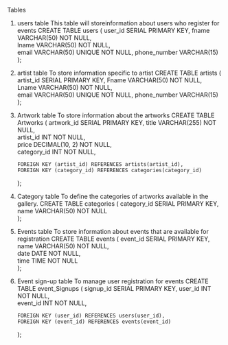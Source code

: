 Tables

1.  users table
    This table will storeinformation about users who register for events
    CREATE TABLE users (
    user_id SERIAL PRIMARY KEY,
    fname VARCHAR(50) NOT NULL,  
     lname VARCHAR(50) NOT NULL,  
     email VARCHAR(50) UNIQUE NOT NULL,
    phone_number VARCHAR(15)  
    );

2.  artist table
    To store information specific to artist
    CREATE TABLE artists (
    artist_id SERIAL PRIMARY KEY,
    Fname VARCHAR(50) NOT NULL,  
     Lname VARCHAR(50) NOT NULL,  
     email VARCHAR(50) UNIQUE NOT NULL,
    phone_number VARCHAR(15)  
    );

3.  Artwork table
    To store information about the artworks
    CREATE TABLE Artworks (
    artwork_id SERIAL PRIMARY KEY,
    title VARCHAR(255) NOT NULL,  
     artist_id INT NOT NULL,  
     price DECIMAL(10, 2) NOT NULL,  
     category_id INT NOT NULL,

        FOREIGN KEY (artist_id) REFERENCES artists(artist_id),
        FOREIGN KEY (category_id) REFERENCES categories(category_id)

    );

4.  Category table
    To define the categories of artworks available in the gallery.
    CREATE TABLE categories (
    category_id SERIAL PRIMARY KEY,
    name VARCHAR(50) NOT NULL  
    );

5.  Events table
    To store information about events that are available for registration
    CREATE TABLE events (
    event_id SERIAL PRIMARY KEY,
    name VARCHAR(50) NOT NULL,  
     date DATE NOT NULL,  
     time TIME NOT NULL  
    );

6.  Event sign-up table
    To manage user registration for events
    CREATE TABLE event_Signups (
    signup_id SERIAL PRIMARY KEY,
    user_id INT NOT NULL,  
     event_id INT NOT NULL,

        FOREIGN KEY (user_id) REFERENCES users(user_id),
        FOREIGN KEY (event_id) REFERENCES events(event_id)

    );
